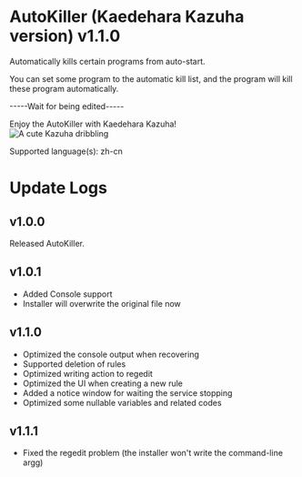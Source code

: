 # AutoKiller (Kaedehara Kazuha version) v1.1.0
Automatically kills certain programs from auto-start.          

You can set some program to the automatic kill list, and the program will kill these program automatically.        

-----Wait for being edited-----      

Enjoy the AutoKiller with Kaedehara Kazuha!         
![A cute Kazuha dribbling](https://github.com/yang033/AutoKiller/blob/main/Kaedehara_Kazuha_dribbling.gif)

Supported language(s): zh-cn

# Update Logs   
      
## v1.0.0      
Released AutoKiller.      
       
## v1.0.1        
 - Added Console support           
 - Installer will overwrite the original file now

## v1.1.0
 - Optimized the console output when recovering
 - Supported deletion of rules
 - Optimized writing action to regedit
 - Optimized the UI when creating a new rule
 - Added a notice window for waiting the service stopping
 - Optimized some nullable variables and related codes

## v1.1.1
 - Fixed the regedit problem (the installer won't write the command-line argg)
